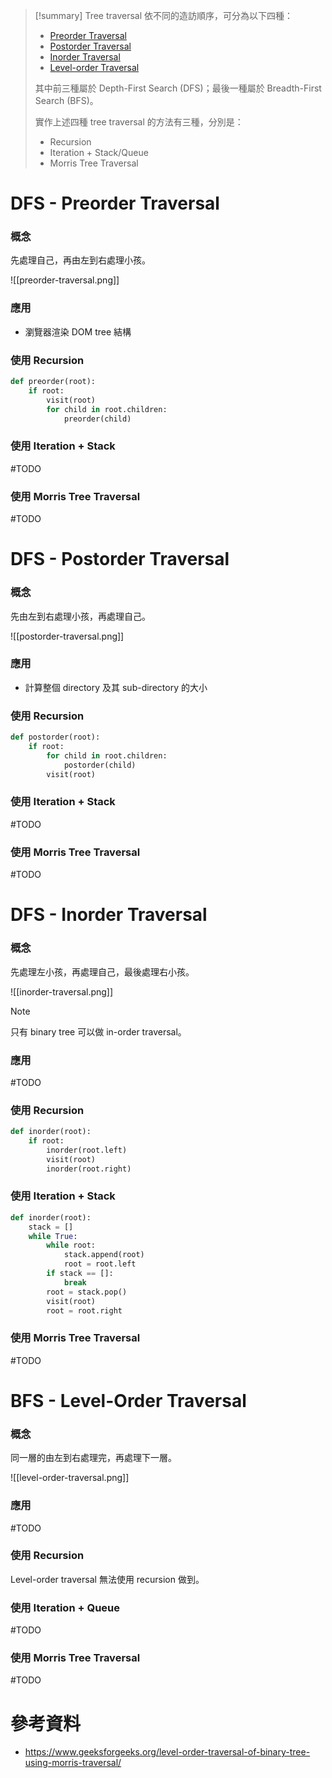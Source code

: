 > [!summary]
>Tree traversal 依不同的造訪順序，可分為以下四種：
>
>- [Preorder Traversal](<#DFS - Preorder Traversal>)
>- [Postorder Traversal](<#DFS - Postorder Traversal>)
>- [Inorder Traversal](<#DFS - Inorder Traversal>)
>- [Level-order Traversal](<#BFS - Level-Order Traversal>)
>
>其中前三種屬於 Depth-First Search (DFS)；最後一種屬於 Breadth-First Search (BFS)。
>
>實作上述四種 tree traversal 的方法有三種，分別是：
>
>- Recursion
>- Iteration + Stack/Queue
>- Morris Tree Traversal

# DFS - Preorder Traversal

### 概念

先處理自己，再由左到右處理小孩。

![[preorder-traversal.png]]

### 應用

- 瀏覽器渲染 DOM tree 結構

### 使用 Recursion

```Python
def preorder(root):
    if root:
        visit(root)
        for child in root.children:
            preorder(child)
```

### 使用 Iteration + Stack

#TODO

### 使用 Morris Tree Traversal

#TODO

# DFS - Postorder Traversal

### 概念

先由左到右處理小孩，再處理自己。

![[postorder-traversal.png]]

### 應用

- 計算整個 directory 及其 sub-directory 的大小

### 使用 Recursion

```Python
def postorder(root):
    if root:
        for child in root.children:
            postorder(child)
        visit(root)
```

### 使用 Iteration + Stack

#TODO

### 使用 Morris Tree Traversal

#TODO

# DFS - Inorder Traversal

### 概念

先處理左小孩，再處理自己，最後處理右小孩。

![[inorder-traversal.png]]

>[!Note]
>只有 binary tree 可以做 in-order traversal。

### 應用

#TODO

### 使用 Recursion

```Python
def inorder(root):
    if root:
        inorder(root.left)
        visit(root)
        inorder(root.right)
```

### 使用 Iteration + Stack

```Python
def inorder(root):
    stack = []
    while True:
        while root:
            stack.append(root)
            root = root.left
        if stack == []:
            break
        root = stack.pop()
        visit(root)
        root = root.right
```

### 使用 Morris Tree Traversal

#TODO

# BFS - Level-Order Traversal

### 概念

同一層的由左到右處理完，再處理下一層。

![[level-order-traversal.png]]

### 應用

#TODO

### 使用 Recursion

Level-order traversal 無法使用 recursion 做到。

### 使用 Iteration + Queue

#TODO

### 使用 Morris Tree Traversal

#TODO

# 參考資料

- <https://www.geeksforgeeks.org/level-order-traversal-of-binary-tree-using-morris-traversal/>
